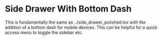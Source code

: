 # Side Drawer With Bottom Dash

This is fundamentally the same as ../side_drawer_polished.tsx with the addition of a bottom dash for mobile devices. This can be helpful for a quick access menu to toggle the sidebar etc.
